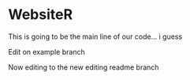 # WebsiteR

This is going to be the main line of our code... i guess


Edit on example branch

Now editing to the new editing readme branch
